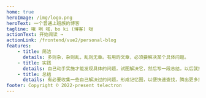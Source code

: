 ```yaml
---
home: true
heroImage: /img/logo.png
heroText: 一个普通上班族的博客
tagline: 哦 咧 喏，bo ki (博客) 哒
actionText: 开始阅读 →
actionLink: /frontend/vue2/personal-blog
features:
    - title: 简洁
      details: 多则杂，杂则乱，乱则无章。有用的文章，必须要解决某个具体问题。
    - title: 实践
      details: 自己动手实施才能发现具体的问题，试图解决它，然后写一段总结，以后就按这个总结的套路来。
    - title: 总结
      details: 有必要收集一些自己解决过的问题，形成记忆图，以便快速查找，腾出更多打游戏的时间。
footer: Copyright © 2022-present telectron
---
```

